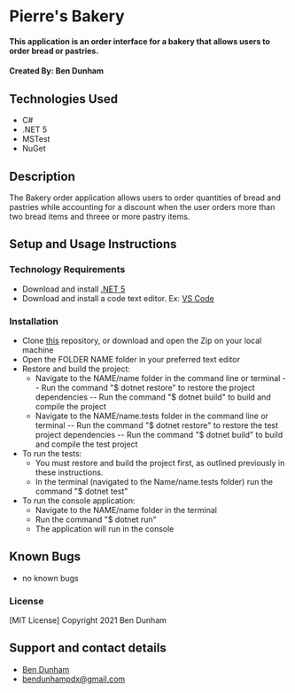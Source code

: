 # Pierre's Bakery

#### This application is an order interface for a bakery that allows users to order bread or pastries. 

#### Created By: Ben Dunham

## Technologies Used

* C#
* .NET 5
* MSTest
* NuGet

## Description

The Bakery order application allows users to order quantities of bread and pastries while accounting for a discount when the user orders more than two bread items and threee or more pastry items.

## Setup and Usage Instructions

### Technology Requirements

* Download and install [.NET 5](https://dotnet.microsoft.com/download/dotnet/5.0)
* Download and install a code text editor. Ex: [VS Code](https://code.visualstudio.com/)

### Installation

* Clone [this](https://github.com/bendunhampdx/Pierre-s-Bakery) repository, or download and open the Zip on your local machine
* Open the FOLDER NAME folder in your preferred text editor
* Restore and build the project:
  - Navigate to the NAME/name folder in the command line or terminal 
    -- Run the command "$ dotnet restore" to restore the project dependencies
    -- Run the command "$ dotnet build" to build and compile the project
  - Navigate to the NAME/name.tests folder in the command line or terminal 
    -- Run the command "$ dotnet restore" to restore the test project dependencies
    -- Run the command "$ dotnet build" to build and compile the test project
* To run the tests:
  - You must restore and build the project first, as outlined previously in these instructions.
  - In the terminal (navigated to the Name/name.tests folder) run the command "$ dotnet test"
* To run the console application:
  - Navigate to the NAME/name folder in the terminal
  - Run the command "$ dotnet run" 
  - The application will run in the console


## Known Bugs

* no known bugs

### License

[MIT License]
Copyright 2021 Ben Dunham

## Support and contact details

* [Ben Dunham](https://github.com/bendunhampdx) 
* <bendunhampdx@gmail.com>